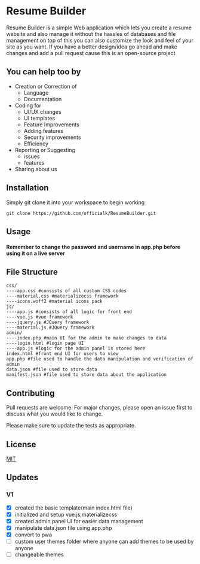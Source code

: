 # Resume Builder

Resume Builder is a simple Web application which lets you create a resume website and also manage it without the hassles of databases and file management
on top of this you can also customize the look and feel of your site as you want. If you have a better design/idea go ahead and make changes and add a pull request cause this is an open-source project
## You can help too by
- Creation or Correction of
  - Language
  - Documentation
- Coding for
  - UI/UX changes
  - UI templates
  - Feature Improvements
  - Adding features
  - Security improvements
  - Efficiency
- Reporting or Suggesting
  - issues
  - features
- Sharing about us

## Installation

Simply git clone it into your workspace to begin working
```git
git clone https://github.com/officialk/ResumeBuilder.git
```

## Usage

#### Remember to change the password and username in app.php before using it on a live server

## File Structure
```
css/
----app.css #consists of all custom CSS codes
----material.css #materializecss framework
----icons.woff2 #material icons pack
js/
----app.js #consists of all logic for front end
----vue.js #vue framework
----jquery.js #JQuery framework
----material.js #JQuery framework
admin/
----index.php #main UI for the admin to make changes to data
----login.html #login page UI
----app.js #logic for the admin panel is stored here
index.html #front end UI for users to view
app.php #file used to handle the data manipulation and verification of admin
data.json #file used to store data
manifest.json #file used to store data about the application
```
## Contributing
Pull requests are welcome. For major changes, please open an issue first to discuss what you would like to change.

Please make sure to update the tests as appropriate.

## License
[MIT](https://choosealicense.com/licenses/mit/)

## Updates
### V1
- [X] created the basic template(main index.html file)
- [X] initialized and setup vue.js,materializecss
- [X] created admin panel UI for easier data management
- [X] manipulate data.json file using app.php
- [X] convert to pwa
- [ ] custom user themes folder where anyone can add themes to be used by anyone
- [ ] changeable themes